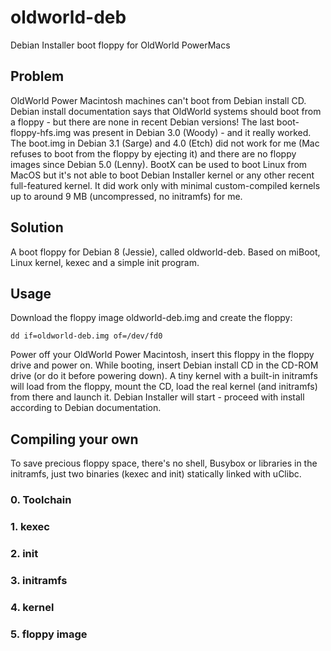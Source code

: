 # oldworld-deb
Debian Installer boot floppy for OldWorld PowerMacs

## Problem
OldWorld Power Macintosh machines can't boot from Debian install CD. Debian install documentation says that OldWorld systems should boot from a floppy - but there are none in recent Debian versions!
The last boot-floppy-hfs.img was present in Debian 3.0 (Woody) - and it really worked. The boot.img in Debian 3.1 (Sarge) and 4.0 (Etch) did not work for me (Mac refuses to boot from the floppy by ejecting it) and there are no floppy images since Debian 5.0 (Lenny).
BootX can be used to boot Linux from MacOS but it's not able to boot Debian Installer kernel or any other recent full-featured kernel. It did work only with minimal custom-compiled kernels up to around 9 MB (uncompressed, no initramfs) for me.

## Solution
A boot floppy for Debian 8 (Jessie), called oldworld-deb. Based on miBoot, Linux kernel, kexec and a simple init program.

## Usage
Download the floppy image oldworld-deb.img and create the floppy:

    dd if=oldworld-deb.img of=/dev/fd0

Power off your OldWorld Power Macintosh, insert this floppy in the floppy drive and power on. While booting, insert Debian install CD in the CD-ROM drive (or do it before powering down).
A tiny kernel with a built-in initramfs will load from the floppy, mount the CD, load the real kernel (and initramfs) from there and launch it. Debian Installer will start - proceed with install according to Debian documentation.

## Compiling your own
To save precious floppy space, there's no shell, Busybox or libraries in the initramfs, just two binaries (kexec and init) statically linked with uClibc.
### 0. Toolchain
### 1. kexec
### 2. init
### 3. initramfs
### 4. kernel
### 5. floppy image

